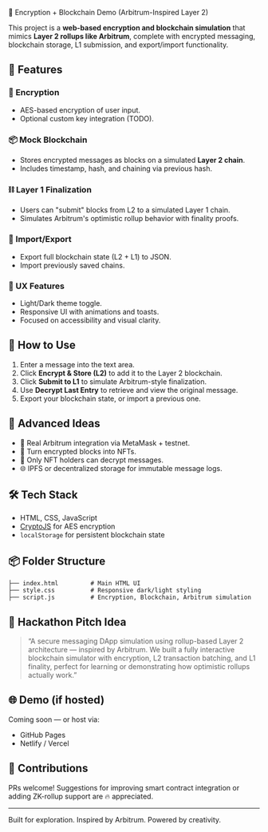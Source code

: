 🔐 Encryption + Blockchain Demo (Arbitrum-Inspired Layer 2)

This project is a **web-based encryption and blockchain simulation** that mimics **Layer 2 rollups like Arbitrum**, complete with encrypted messaging, blockchain storage, L1 submission, and export/import functionality.

## 🚀 Features

### 🔐 Encryption
- AES-based encryption of user input.
- Optional custom key integration (TODO).

### 📦 Mock Blockchain
- Stores encrypted messages as blocks on a simulated **Layer 2 chain**.
- Includes timestamp, hash, and chaining via previous hash.

### ⛓️ Layer 1 Finalization
- Users can "submit" blocks from L2 to a simulated Layer 1 chain.
- Simulates Arbitrum's optimistic rollup behavior with finality proofs.

### 🔁 Import/Export
- Export full blockchain state (L2 + L1) to JSON.
- Import previously saved chains.

### 🎨 UX Features
- Light/Dark theme toggle.
- Responsive UI with animations and toasts.
- Focused on accessibility and visual clarity.

## 🧪 How to Use

1. Enter a message into the text area.
2. Click **Encrypt & Store (L2)** to add it to the Layer 2 blockchain.
3. Click **Submit to L1** to simulate Arbitrum-style finalization.
4. Use **Decrypt Last Entry** to retrieve and view the original message.
5. Export your blockchain state, or import a previous one.

## 🧠 Advanced Ideas
- 🔄 Real Arbitrum integration via MetaMask + testnet.
- 🧬 Turn encrypted blocks into NFTs.
- 🔑 Only NFT holders can decrypt messages.
- 🌐 IPFS or decentralized storage for immutable message logs.

## 🛠 Tech Stack
- HTML, CSS, JavaScript
- [CryptoJS](https://cryptojs.gitbook.io/docs/) for AES encryption
- `localStorage` for persistent blockchain state

## 📦 Folder Structure
```
├── index.html         # Main HTML UI
├── style.css          # Responsive dark/light styling
├── script.js          # Encryption, Blockchain, Arbitrum simulation
```

## 🎯 Hackathon Pitch Idea
> “A secure messaging DApp simulation using rollup-based Layer 2 architecture — inspired by Arbitrum. We built a fully interactive blockchain simulator with encryption, L2 transaction batching, and L1 finality, perfect for learning or demonstrating how optimistic rollups actually work.”

## 🌐 Demo (if hosted)
Coming soon — or host via:
- GitHub Pages
- Netlify / Vercel

## 🤝 Contributions
PRs welcome! Suggestions for improving smart contract integration or adding ZK-rollup support are 🔥 appreciated.

---

Built for exploration. Inspired by Arbitrum. Powered by creativity.

